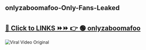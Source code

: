 
 ## onlyzaboomafoo-Only-Fans-Leaked

# <h2><a href="https://clipsfans.com/onlyzaboomafoo&ref=git">🔗 Click to LINKS ⏩⏩ 👉 🟢 onlyzaboomafoo </a></h2>

<a href="https://clipsfans.com/onlyzaboomafoo&ref=git" rel="nofollow" data-target="animated-image.originalLink"><img src="https://i.ibb.co.com/xMMVF88/686577567.gif" alt="Viral Video Original" style="max-width: 100%; display: inline-block;" data-target="animated-image.originalImage"></a>
